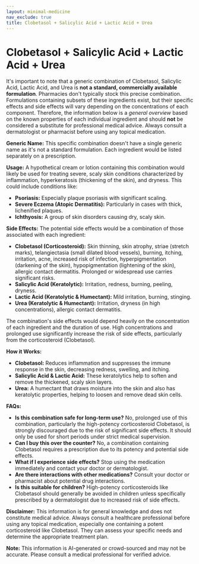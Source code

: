 ```yaml
---
layout: minimal-medicine
nav_exclude: true
title: Clobetasol + Salicylic Acid + Lactic Acid + Urea
---
```


# Clobetasol + Salicylic Acid + Lactic Acid + Urea

It's important to note that a generic combination of Clobetasol, Salicylic Acid, Lactic Acid, and Urea is **not a standard, commercially available formulation**.  Pharmacies don't typically stock this precise combination.  Formulations containing subsets of these ingredients exist, but their specific effects and side effects will vary depending on the concentrations of each component.  Therefore, the information below is a *general overview* based on the known properties of each individual ingredient and should **not** be considered a substitute for professional medical advice.  Always consult a dermatologist or pharmacist before using any topical medication.

**Generic Name:**  This specific combination doesn't have a single generic name as it's not a standard formulation.  Each ingredient would be listed separately on a prescription.

**Usage:**  A hypothetical cream or lotion containing this combination would likely be used for treating severe, scaly skin conditions characterized by inflammation, hyperkeratosis (thickening of the skin), and dryness. This could include conditions like:

* **Psoriasis:** Especially plaque psoriasis with significant scaling.
* **Severe Eczema (Atopic Dermatitis):** Particularly in cases with thick, lichenified plaques.
* **Ichthyosis:**  A group of skin disorders causing dry, scaly skin.

**Side Effects:**  The potential side effects would be a combination of those associated with each ingredient:

* **Clobetasol (Corticosteroid):** Skin thinning, skin atrophy, striae (stretch marks), telangiectasia (small dilated blood vessels), burning, itching, irritation, acne, increased risk of infection, hyperpigmentation (darkening of the skin), hypopigmentation (lightening of the skin), allergic contact dermatitis.  Prolonged or widespread use carries significant risks.
* **Salicylic Acid (Keratolytic):**  Irritation, redness, burning, peeling, dryness.
* **Lactic Acid (Keratolytic & Humectant):** Mild irritation, burning, stinging.
* **Urea (Keratolytic & Humectant):**  Irritation, dryness (in high concentrations), allergic contact dermatitis.

The combination's side effects would depend heavily on the concentration of each ingredient and the duration of use.  High concentrations and prolonged use significantly increase the risk of side effects, particularly from the corticosteroid (Clobetasol).


**How it Works:**

* **Clobetasol:** Reduces inflammation and suppresses the immune response in the skin, decreasing redness, swelling, and itching.
* **Salicylic Acid & Lactic Acid:**  These keratolytics help to soften and remove the thickened, scaly skin layers.
* **Urea:**  A humectant that draws moisture into the skin and also has keratolytic properties, helping to loosen and remove dead skin cells.


**FAQs:**

* **Is this combination safe for long-term use?** No, prolonged use of this combination, particularly the high-potency corticosteroid Clobetasol, is strongly discouraged due to the risk of significant side effects. It should only be used for short periods under strict medical supervision.
* **Can I buy this over the counter?** No, a combination containing Clobetasol requires a prescription due to its potency and potential side effects.
* **What if I experience side effects?** Stop using the medication immediately and contact your doctor or dermatologist.
* **Are there interactions with other medications?**  Consult your doctor or pharmacist about potential drug interactions.
* **Is this suitable for children?**  High-potency corticosteroids like Clobetasol should generally be avoided in children unless specifically prescribed by a dermatologist due to increased risk of side effects.


**Disclaimer:** This information is for general knowledge and does not constitute medical advice.  Always consult a healthcare professional before using any topical medication, especially one containing a potent corticosteroid like Clobetasol.  They can assess your specific needs and determine the appropriate treatment plan.


**Note:** This information is AI-generated or crowd-sourced and may not be accurate. Please consult a medical professional for verified advice.